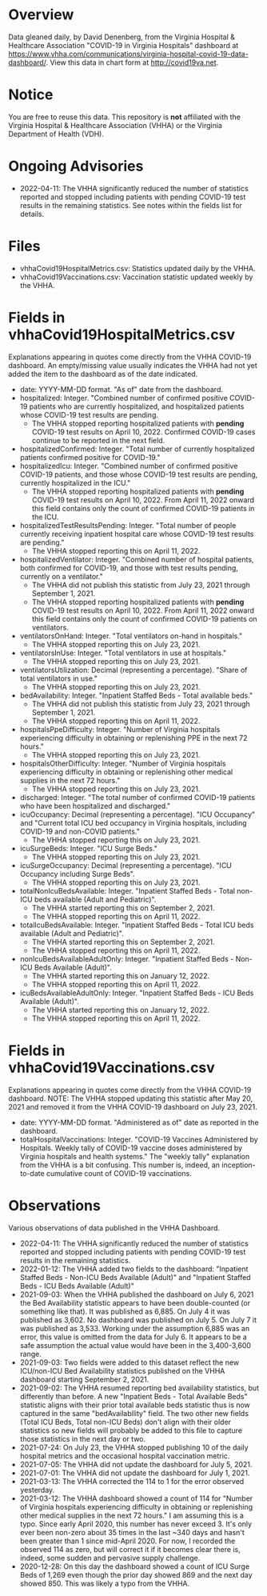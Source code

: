 # Overview

Data gleaned daily, by David Denenberg, from the Virginia Hospital & Healthcare Association "COVID-19 in Virginia Hospitals" dashboard at https://www.vhha.com/communications/virginia-hospital-covid-19-data-dashboard/. View this data in chart form at http://covid19va.net.

# Notice

You are free to reuse this data.  This repository is **not** affiliated with the Virginia Hospital & Healthcare Association (VHHA) or the Virginia Department of Health (VDH).

# Ongoing Advisories
- 2022-04-11: The VHHA significantly reduced the number of statistics reported and stopped including patients with pending COVID-19 test results in the remaining statistics.  See notes within the fields list for details.

# Files

- vhhaCovid19HospitalMetrics.csv: Statistics updated daily by the VHHA.
- vhhaCovid19Vaccinations.csv: Vaccination statistic updated weekly by the VHHA. 

# Fields in vhhaCovid19HospitalMetrics.csv
Explanations appearing in quotes come directly from the VHHA COVID-19 dashboard.  An empty/missing value usually indicates the VHHA had not yet added the item to the dashboard as of the date indicated. 

- date: YYYY-MM-DD format.  "As of" date from the dashboard.
- hospitalized: Integer. "Combined number of confirmed positive COVID-19 patients who are currently hospitalized, and hospitalized patients whose COVID-19 test results are pending.
  - The VHHA stopped reporting hospitalized patients with **pending** COVID-19 test results on April 10, 2022.  Confirmed COVID-19 cases continue to be reported in the next field.
- hospitalizedConfirmed: Integer. "Total number of currently hospitalized patients confirmed positive for COVID-19."
- hospitalizedIcu: Integer. "Combined number of confirmed positive COVID-19 patients, and those whose COVID-19 test results are pending, currently hospitalized in the ICU."
  - The VHHA stopped reporting hospitalized patients with **pending** COVID-19 test results on April 10, 2022.  From April 11, 2022 onward this field contains only the count of confirmed COVID-19 patients in the ICU.
- hospitalizedTestResultsPending: Integer. "Total number of people currently receiving inpatient hospital care whose COVID-19 test results are pending."
  - The VHHA stopped reporting this on April 11, 2022.
- hospitalizedVentilator: Integer. "Combined number of hospital patients, both confirmed for COVID-19, and those with test results pending, currently on a ventilator." 
  - The VHHA did not publish this statistic from July 23, 2021 through September 1, 2021.
  - The VHHA stopped reporting hospitalized patients with **pending** COVID-19 test results on April 10, 2022.  From April 11, 2022 onward this field contains only the count of confirmed COVID-19 patients on ventilators.
- ventilatorsOnHand: Integer. "Total ventilators on-hand in hospitals." 
  - The VHHA stopped reporting this on July 23, 2021.
- ventilatorsInUse: Integer. "Total ventilators in use at hospitals." 
  - The VHHA stopped reporting this on July 23, 2021.
- ventilatorsUtilization: Decimal (representing a percentage).  "Share of total ventilators in use." 
  - The VHHA stopped reporting this on July 23, 2021.
- bedAvailability: Integer. "Inpatient Staffed Beds - Total available beds." 
  - The VHHA did not publish this statistic from July 23, 2021 through September 1, 2021. 
  - The VHHA stopped reporting this on April 11, 2022.
- hospitalsPpeDifficulty: Integer. "Number of Virginia hospitals experiencing difficulty in obtaining or replenishing PPE in the next 72 hours." 
  - The VHHA stopped reporting this on July 23, 2021.
- hospitalsOtherDifficulty: Integer. "Number of Virginia hospitals experiencing difficulty in obtaining or replenishing other medical supplies in the next 72 hours." 
  - The VHHA stopped reporting this on July 23, 2021.
- discharged: Integer. "The total number of confirmed COVID-19 patients who have been hospitalized and discharged."
- icuOccupancy: Decimal (representing a percentage). "ICU Occupancy" and "Current total ICU bed occupancy in Virginia hospitals, including COVID-19 and non-COVID patients."  
  - The VHHA stopped reporting this on July 23, 2021.
- icuSurgeBeds: Integer. "ICU Surge Beds." 
  - The VHHA stopped reporting this on July 23, 2021.
- icuSurgeOccupancy: Decimal (representing a percentage). "ICU Occupancy including Surge Beds".  
  - The VHHA stopped reporting this on July 23, 2021.
- totalNonIcuBedsAvailable: Integer. "Inpatient Staffed Beds - Total non-ICU beds available (Adult and Pediatric)".  
  - The VHHA started reporting this on September 2, 2021. 
  - The VHHA stopped reporting this on April 11, 2022.
- totalIcuBedsAvailable: Integer. "Inpatient Staffed Beds - Total ICU beds available (Adult and Pediatric)".  
  - The VHHA started reporting this on September 2, 2021. 
  - The VHHA stopped reporting this on April 11, 2022.
- nonIcuBedsAvailableAdultOnly: Integer. "Inpatient Staffed Beds - Non-ICU Beds Available (Adult)". 
  - The VHHA started reporting this on January 12, 2022. 
  - The VHHA stopped reporting this on April 11, 2022. 
- icuBedsAvailableAdultOnly: Integer. "Inpatient Staffed Beds - ICU Beds Available (Adult)". 
  - The VHHA started reporting this on January 12, 2022. 
  - The VHHA stopped reporting this on April 11, 2022.

# Fields in vhhaCovid19Vaccinations.csv
Explanations appearing in quotes come directly from the VHHA COVID-19 dashboard.  NOTE: The VHHA stopped updating this statistic after May 20, 2021 and removed it from the VHHA COVID-19 dashboard on July 23, 2021.

- date: YYYY-MM-DD format.  "Administered as of" date as reported in the dashboard.
- totalHospitalVaccinations: Integer. "COVID-19 Vaccines Administered by Hospitals. Weekly tally of COVID-19 vaccine doses administered by Virginia hospitals and health systems."  The "weekly tally" explanation from the VHHA is a bit confusing.  This number is, indeed, an inception-to-date cumulative count of COVID-19 vaccinations.

# Observations
Various observations of data published in the VHHA Dashboard.

- 2022-04-11: The VHHA significantly reduced the number of statistics reported and stopped including patients with pending COVID-19 test results in the remaining statistics.
- 2022-01-12: The VHHA added two fields to the dashboard: "Inpatient Staffed Beds - Non-ICU Beds Available (Adult)" and "Inpatient Staffed Beds - ICU Beds Available (Adult)"
- 2021-09-03: When the VHHA published the dashboard on July 6, 2021 the Bed Availability statistic appears to have been double-counted (or something like that).  It was published as 6,885.  On July 4 it was published as 3,602.  No dashboard was published on July 5.  On July 7 it was published as 3,533.  Working under the assumption 6,885 was an error, this value is omitted from the data for July 6.  It appears to be a safe assumption the actual value would have been in the 3,400-3,600 range.  
- 2021-09-03: Two fields were added to this dataset reflect the new ICU/non-ICU Bed Availability statistics published on the VHHA dashboard starting September 2, 2021.
- 2021-09-02: The VHHA resumed reporting bed availability statistics, but differently than before.  A new "Inpatient Beds - Total Available Beds" statistic aligns with their prior total available beds statistic thus is now captured in the same "bedAvailability" field.  The two other new fields (Total ICU Beds, Total non-ICU Beds) don't align with their older statistics so new fields will probably be added to this file to capture those statistics in the next day or two.    
- 2021-07-24: On July 23, the VHHA stopped publishing 10 of the daily hospital metrics and the occasional hospital vaccination metric. 
- 2021-07-05: The VHHA did not update the dashboard for July 5, 2021.
- 2021-07-01: The VHHA did not update the dashboard for July 1, 2021.
- 2021-03-13: The VHHA corrected the 114 to 1 for the error observed yesterday.  
- 2021-03-12: The VHHA dashboard showed a count of 114 for "Number of Virginia hospitals experiencing difficulty in obtaining or replenishing other medical supplies in the next 72 hours."  I am assuming this is a typo.  Since early April 2020, this number has never exceed 3.  It's only ever been non-zero about 35 times in the last ~340 days and hasn't been greater than 1 since mid-April 2020.  For now, I recorded the observed 114 as zero, but will correct it if it becomes clear there is, indeed, some sudden and pervasive supply challenge. 
- 2020-12-28: On this day the dashboard showed a count of ICU Surge Beds of 1,269 even though the prior day showed 869 and the next day showed 850.  This was likely a typo from the VHHA.